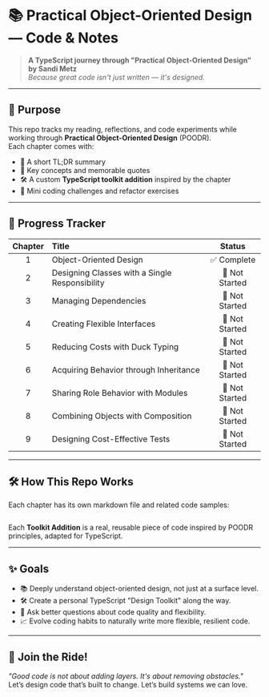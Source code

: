 # 📚 Practical Object-Oriented Design — Code & Notes

> **A TypeScript journey through "Practical Object-Oriented Design" by Sandi Metz**  
> _Because great code isn't just written — it's designed._

---

## 🚀 Purpose

This repo tracks my reading, reflections, and code experiments while working through **Practical Object-Oriented Design** (POODR).  
Each chapter comes with:

- 📖 A short TL;DR summary
- 💬 Key concepts and memorable quotes
- 🛠️ A custom **TypeScript toolkit addition** inspired by the chapter
- 🎯 Mini coding challenges and refactor exercises

---

## 🧭 Progress Tracker

| Chapter | Title                                          |     Status     |
| :-----: | :--------------------------------------------- | :------------: |
|    1    | Object-Oriented Design                         |  ✅ Complete   |
|    2    | Designing Classes with a Single Responsibility | 🔲 Not Started |
|    3    | Managing Dependencies                          | 🔲 Not Started |
|    4    | Creating Flexible Interfaces                   | 🔲 Not Started |
|    5    | Reducing Costs with Duck Typing                | 🔲 Not Started |
|    6    | Acquiring Behavior through Inheritance         | 🔲 Not Started |
|    7    | Sharing Role Behavior with Modules             | 🔲 Not Started |
|    8    | Combining Objects with Composition             | 🔲 Not Started |
|    9    | Designing Cost-Effective Tests                 | 🔲 Not Started |

---

## 🛠️ How This Repo Works

Each chapter has its own markdown file and related code samples:

```

```

Each **Toolkit Addition** is a real, reusable piece of code inspired by POODR principles, adapted for TypeScript.

---

## ✨ Goals

- 📚 Deeply understand object-oriented design, not just at a surface level.
- 🛠️ Create a personal TypeScript "Design Toolkit" along the way.
- 🤔 Ask better questions about code quality and flexibility.
- 📈 Evolve coding habits to naturally write more flexible, resilient code.

---

## 🎉 Join the Ride!

_"Good code is not about adding layers. It's about removing obstacles."_  
Let’s design code that’s built to change. Let’s build systems we can love.
